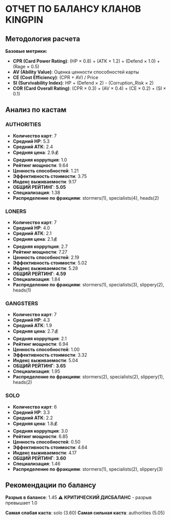 # ОТЧЕТ ПО БАЛАНСУ КЛАНОВ KINGPIN

## Методология расчета

**Базовые метрики:**
- **CPR (Card Power Rating)**: (HP × 0.8) + (ATK × 1.2) + (Defend × 1.0) + (Rage × 0.5)
- **AV (Ability Value)**: Оценка ценности способностей карты
- **CE (Cost Efficiency)**: (CPR + AV) / Price
- **SI (Survivability Index)**: HP + (Defend × 2) - (Corruption_Risk × 2)
- **COR (Card Overall Rating)**: (CPR × 0.3) + (AV × 0.4) + (CE × 0.2) + (SI × 0.1)

## Анализ по кастам

### AUTHORITIES
- **Количество карт**: 7
- **Средний HP**: 5.3
- **Средний ATK**: 2.4
- **Средняя цена**: 2.9💰
- **Средняя коррупция**: 1.0
- **Рейтинг мощности**: 9.64
- **Ценность способностей**: 1.21
- **Эффективность стоимости**: 3.75
- **Индекс выживаемости**: 9.17
- **ОБЩИЙ РЕЙТИНГ**: **5.05**
- **Специализация**: 1.38
- **Распределение по фракциям**: stormers(1), specialists(4), heads(2)

### LONERS
- **Количество карт**: 7
- **Средний HP**: 4.0
- **Средний ATK**: 2.1
- **Средняя цена**: 2.1💰
- **Средняя коррупция**: 2.7
- **Рейтинг мощности**: 7.27
- **Ценность способностей**: 2.19
- **Эффективность стоимости**: 5.02
- **Индекс выживаемости**: 5.28
- **ОБЩИЙ РЕЙТИНГ**: **4.59**
- **Специализация**: 1.84
- **Распределение по фракциям**: stormers(1), specialists(3), slippery(2), heads(1)

### GANGSTERS
- **Количество карт**: 7
- **Средний HP**: 4.3
- **Средний ATK**: 1.9
- **Средняя цена**: 2.7💰
- **Средняя коррупция**: 2.1
- **Рейтинг мощности**: 6.94
- **Ценность способностей**: 1.00
- **Эффективность стоимости**: 3.32
- **Индекс выживаемости**: 5.04
- **ОБЩИЙ РЕЙТИНГ**: **3.65**
- **Специализация**: 1.95
- **Распределение по фракциям**: stormers(2), specialists(2), slippery(1), heads(2)

### SOLO
- **Количество карт**: 6
- **Средний HP**: 3.3
- **Средний ATK**: 2.2
- **Средняя цена**: 1.8💰
- **Средняя коррупция**: 3.0
- **Рейтинг мощности**: 6.85
- **Ценность способностей**: 0.50
- **Эффективность стоимости**: 4.64
- **Индекс выживаемости**: 4.17
- **ОБЩИЙ РЕЙТИНГ**: **3.60**
- **Специализация**: 1.46
- **Распределение по фракциям**: stormers(1), specialists(2), slippery(3)

## Рекомендации по балансу

**Разрыв в балансе**: 1.45
⚠️ **КРИТИЧЕСКИЙ ДИСБАЛАНС** - разрыв превышает 1.0

**Самая слабая каста**: solo (3.60)
**Самая сильная каста**: authorities (5.05)
